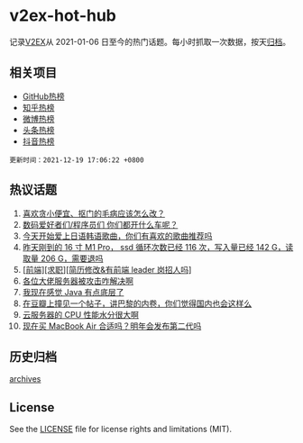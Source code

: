 # v2ex-hot-hub

 记录[V2EX](https://www.v2ex.com/)从 2021-01-06 日至今的热门话题。每小时抓取一次数据，按天[归档](archives)。
 
 ## 相关项目

- [GitHub热榜](https://github.com/lonnyzhang423/github-hot-hub)
- [知乎热榜](https://github.com/lonnyzhang423/zhihu-hot-hub)
- [微博热榜](https://github.com/lonnyzhang423/weibo-hot-hub)
- [头条热榜](https://github.com/lonnyzhang423/toutiao-hot-hub)
- [抖音热榜](https://github.com/lonnyzhang423/douyin-hot-hub)


 `更新时间：2021-12-19 17:06:22 +0800`

## 热议话题

1. [喜欢贪小便宜、抠门的毛病应该怎么改？](https://www.v2ex.com/t/823019)
1. [数码爱好者们/程序员们 你们都开什么车呢？](https://www.v2ex.com/t/823046)
1. [今天开始爱上日语韩语歌曲，你们有喜欢的歌曲推荐吗](https://www.v2ex.com/t/823014)
1. [昨天刚到的 16 寸 M1 Pro， ssd 循环次数已经 116 次，写入量已经 142 G，读取量 206 G，需要退吗](https://www.v2ex.com/t/823072)
1. [[前端][求职][简历修改&有前端 leader 岗招人吗]](https://www.v2ex.com/t/823018)
1. [各位大佬服务器被攻击咋解决啊](https://www.v2ex.com/t/823080)
1. [我现在感觉 Java 有点底层了](https://www.v2ex.com/t/823011)
1. [在豆瓣上撞见一个帖子，讲巴黎的内卷，你们觉得国内也会这样么](https://www.v2ex.com/t/823044)
1. [云服务器的 CPU 性能水分很大啊](https://www.v2ex.com/t/823064)
1. [现在买 MacBook Air 合适吗？明年会发布第二代吗](https://www.v2ex.com/t/823055)

## 历史归档

[archives](archives)

## License

See the [LICENSE](LICENSE) file for license rights and limitations (MIT).
